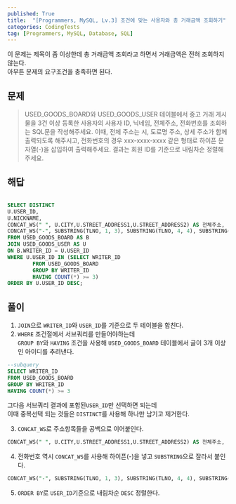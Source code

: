 ```yaml
---
published: True
title:  "[Programmers, MySQL, Lv.3] 조건에 맞는 사용자와 총 거래금액 조회하기"
categories: CodingTests
tag: [Programmers, MySQL, Database, SQL]
---
```


이 문제는 제목이 좀 이상한데 총 거래금액 조회라고 하면서 거래금액은 전혀 조회하지 않는다.  
아무튼 문제의 요구조건을 충족하면 된다.  

## 문제

> USED_GOODS_BOARD와 USED_GOODS_USER 테이블에서 중고 거래 게시물을 3건 이상 등록한 사용자의 사용자 ID, 닉네임, 전체주소, 전화번호를 조회하는 SQL문을 작성해주세요. 이때, 전체 주소는 시, 도로명 주소, 상세 주소가 함께 출력되도록 해주시고, 전화번호의 경우 xxx-xxxx-xxxx 같은 형태로 하이픈 문자열(-)을 삽입하여 출력해주세요. 결과는 회원 ID를 기준으로 내림차순 정렬해주세요.  

## 해답

``` SQL

SELECT DISTINCT
U.USER_ID, 
U.NICKNAME, 
CONCAT_WS(" ", U.CITY,U.STREET_ADDRESS1,U.STREET_ADDRESS2) AS 전체주소, 
CONCAT_WS("-", SUBSTRING(TLNO, 1, 3), SUBSTRING(TLNO, 4, 4), SUBSTRING(TLNO, 8, 4)) AS 전화번호
FROM USED_GOODS_BOARD AS B
JOIN USED_GOODS_USER AS U 
ON B.WRITER_ID = U.USER_ID
WHERE U.USER_ID IN (SELECT WRITER_ID 
        FROM USED_GOODS_BOARD
        GROUP BY WRITER_ID
        HAVING COUNT(*) >= 3)
ORDER BY U.USER_ID DESC;
```

## 풀이

1. ```JOIN```으로 ```WRITER_ID```와 ```USER_ID```를 기준으로 두 테이블을 합친다.  
2. ```WHERE``` 조건절에서 서브쿼리를 만들어야하는데  
```GROUP BY```와 ```HAVING``` 조건을 사용해 ```USED_GOODS_BOARD``` 테이블에서 글이 3개 이상인 아이디를 추려낸다.  
```sql
--subquery
SELECT WRITER_ID 
FROM USED_GOODS_BOARD
GROUP BY WRITER_ID
HAVING COUNT(*) >= 3
```
그다음 서브쿼리 결과에 포함된```USER_ID```만 선택하면 되는데  
이때 중복선택 되는 것들은 ```DISTINCT```를 사용해 하나만 남기고 제거한다.  

3. ```CONCAT_WS```로 주소항목들을 공백으로 이어붙인다. 
```sql
CONCAT_WS(" ", U.CITY,U.STREET_ADDRESS1,U.STREET_ADDRESS2) AS 전체주소, 
```
4. 전화번호 역시 ```CONCAT_WS```를 사용해 하이픈(-)을 넣고 ```SUBSTRING```으로 잘라서 붙인다.  
```sql
CONCAT_WS("-", SUBSTRING(TLNO, 1, 3), SUBSTRING(TLNO, 4, 4), SUBSTRING(TLNO, 8, 4)) AS 전화번호
```
5. ```ORDER BY```로 ```USER_ID```기준으로 내림차순 ```DESC``` 정렬한다.  
